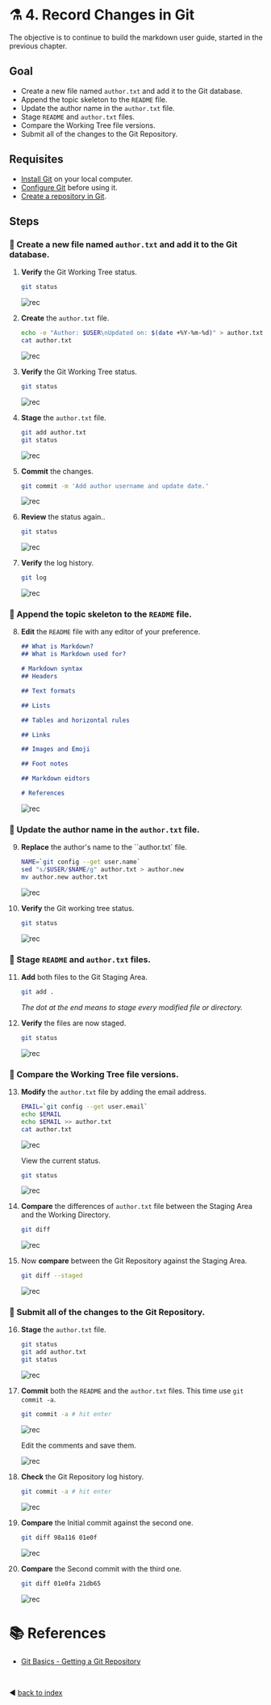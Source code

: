 # :alembic: 4. Record Changes in Git

The objective is to continue to build the markdown user guide, started in the previous chapter.

## Goal 

- Create a new file named `author.txt` and add it to the Git database.
- Append the topic skeleton to the `README` file.
- Update the author name in the `author.txt` file.
- Stage `README` and `author.txt` files.
- Compare the Working Tree file versions.
- Submit all of the changes to the Git Repository.

## Requisites
- [Install Git](../documents/01_installing_git.md) on your local computer.
- [Configure Git](../documents/02_configuring_git.md) before using it.
- [Create a repository in Git](../documents/03_creating_a_repository_in_git.md).

## Steps

### :red_circle: Create a new file named `author.txt` and add it to the Git database.

1. **Verify** the Git Working Tree status.

    ```bash
    git status
    ```

    ![rec](../images/git_recording_01.png)

2. **Create** the `author.txt` file.

    ```bash
    echo -e "Author: $USER\nUpdated on: $(date +%Y-%m-%d)" > author.txt
    cat author.txt
    ```

    ![rec](../images/git_recording_02.png)

3. **Verify** the Git Working Tree status.

    ```bash
    git status
    ```

    ![rec](../images/git_recording_03.png)


4. **Stage** the `author.txt` file.

    ```bash
    git add author.txt
    git status
    ```

    ![rec](../images/git_recording_04.png)


5. **Commit** the changes.

    ```bash
    git commit -m 'Add author username and update date.'
    ```
    ![rec](../images/git_recording_05.png)

6. **Review** the status again..

    ```bash
    git status
    ```

    ![rec](../images/git_recording_06.png)

7. **Verify** the log history.

    ```bash
    git log
    ```

    ![rec](../images/git_recording_07.png)

### :red_circle: Append the topic skeleton to the `README` file.

8. **Edit** the `README` file with any editor of your preference.

    ```md
    ## What is Markdown?
    ## What is Markdown used for?

    # Markdown syntax
    ## Headers

    ## Text formats

    ## Lists

    ## Tables and horizontal rules

    ## Links

    ## Images and Emoji

    ## Foot notes

    ## Markdown eidtors

    # References
    ```

    ![rec](../images/git_recording_07a.png)

### :red_circle: Update the author name in the `author.txt` file.

9. **Replace** the author's name to the ``author.txt` file.

    ```bash
    NAME=`git config --get user.name`
    sed "s/$USER/$NAME/g" author.txt > author.new
    mv author.new author.txt
    ```

    ![rec](../images/git_recording_08.png)

10. **Verify** the Git working tree status.

    ```bash
    git status
    ```

    ![rec](../images/git_recording_09.png)

### :red_circle: Stage `README` and `author.txt` files.

11. **Add** both files to the Git Staging Area.


    ```bash
    git add .
    ```

    _The dot at the end means to stage every modified file or directory._

12. **Verify** the files are now staged.

    ```bash
    git status
    ```

    ![rec](../images/git_recording_10.png)    

### :red_circle: Compare the Working Tree file versions.

13. **Modify** the `author.txt` file by adding the email address.

    ```bash
    EMAIL=`git config --get user.email`
    echo $EMAIL
    echo $EMAIL >> author.txt
    cat author.txt
    ```

    ![rec](../images/git_recording_11.png)

    View the current status.

    ```bash
    git status
    ```
    ![rec](../images/git_recording_12.png)

14. **Compare** the differences of `author.txt` file between the Staging Area and the Working Directory.

    ```bash
    git diff
    ```

    ![rec](../images/git_recording_13.png) 


15. Now **compare** between the Git Repository against the Staging Area.

    ```bash
    git diff --staged
    ```

    ![rec](../images/git_recording_14.png)



### :red_circle: Submit all of the changes to the Git Repository.

16. **Stage** the `author.txt` file.

    ```bash
    git status
    git add author.txt
    git status
    ```

    ![rec](../images/git_recording_15.png)

17. **Commit** both the `README` and the `author.txt` files. This time use `git commit -a`.

    ```bash
    git commit -a # hit enter
    ```

    ![rec](../images/git_recording_16.png)

    Edit the comments and save them.

    ![rec](../images/git_recording_17.png)

18. **Check** the Git Repository log history.

    ```bash
    git commit -a # hit enter
    ```

    ![rec](../images/git_recording_18.png)


19. **Compare** the Initial commit against the second one.


    ```bash
    git diff 98a116 01e0f
    ```

    ![rec](../images/git_recording_20.png)


20. **Compare** the Second commit with the third one.

    ```bash
    git diff 01e0fa 21db65
    ```

    ![rec](../images/git_recording_19.png)

# :books: References
- [Git Basics - Getting a Git Repository](https://git-scm.com/book/en/v2/Git-Basics-Getting-a-Git-Repository) 
 
<br />

:arrow_backward: [back to index](../README)
